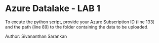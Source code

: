 # Azure Datalake - LAB 1

To excute the python script, provide your Azure Subscription ID (line 133) and the path (line 89) to the folder containing the data to be uploaded.


Author: Sivananthan Sarankan

